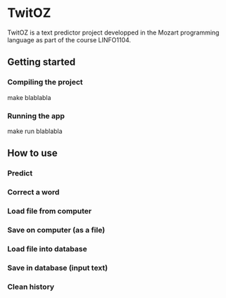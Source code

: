 # TwitOZ

TwitOZ is a text predictor project developped in the Mozart programming language as part of the course LINFO1104.


## Getting started

### Compiling the project

make blablabla

### Running the app

make run blablabla


## How to use

### Predict

### Correct a word

### Load file from computer

### Save on computer (as a file)

### Load file into database

### Save in database (input text)

### Clean history